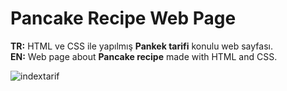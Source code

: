 # Pancake Recipe Web Page
<b>TR:</b> HTML ve CSS ile yapılmış <b>Pankek tarifi</b> konulu web sayfası.<br>
<b>EN:</b> Web page about <b>Pancake recipe</b> made with HTML and CSS.<br>

![indextarif](https://user-images.githubusercontent.com/109991448/200273330-c78ec8d2-0eee-49e4-a779-a8b860a13f71.jpg)

